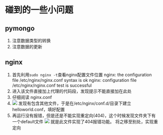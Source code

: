 # 碰到的一些小问题
## pymongo
1. 注意数据类型的转换
2. 注意数据的更新

## nginx
1. 首先利用`sudo nginx -t`查看nginx配置文件位置
nginx: the configuration file /etc/nginx/nginx.conf syntax is ok
nginx: configuration file /etc/nginx/nginx.conf test is successful
2. 进入该文件直接加上代理的代码段，发现提示不能直接加在此处
3. 仔细阅读 nginx.conf
4. ![](imgs/20190202-100103.png)
发现有包含其他文件，于是在/etc/nginx/conf.d/目录下建立helloworld.conf，填好配置
5. 再运行没有报错，但是还是不能实现重定向(404)，这个时候发现文件夹下有一个default文件
![](imgs/20190202-100454.png)
就是此文件实现了404报错功能。
将之移至别处，实现重定向
